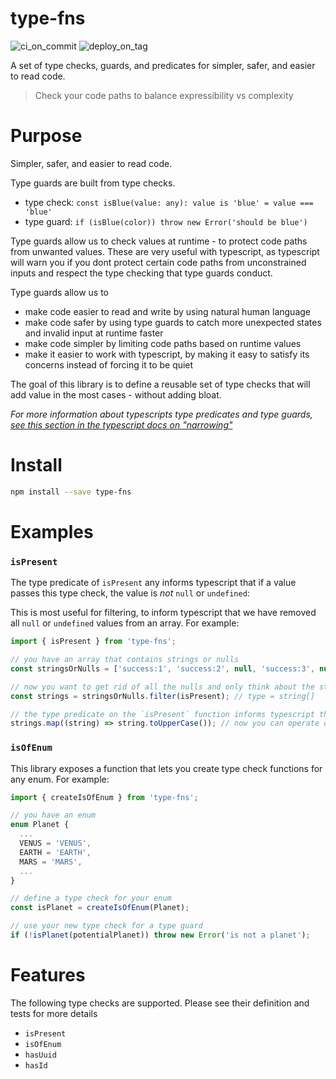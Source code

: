 # type-fns

![ci_on_commit](https://github.com/uladkasach/type-fns/workflows/ci_on_commit/badge.svg)
![deploy_on_tag](https://github.com/uladkasach/type-fns/workflows/deploy_on_tag/badge.svg)

A set of type checks, guards, and predicates for simpler, safer, and easier to read code.

> Check your code paths to balance expressibility vs complexity

# Purpose

Simpler, safer, and easier to read code.

Type guards are built from type checks.
- type check: `const isBlue(value: any): value is 'blue' = value === 'blue'`
- type guard: `if (isBlue(color)) throw new Error('should be blue')`

Type guards allow us to check values at runtime - to protect code paths from unwanted values. These are very useful with typescript, as typescript will warn you if you dont protect certain code paths from unconstrained inputs and respect the type checking that type guards conduct.

Type guards allow us to
  - make code easier to read and write by using natural human language
  - make code safer by using type guards to catch more unexpected states and invalid input at runtime faster
  - make code simpler by limiting code paths based on runtime values
  - make it easier to work with typescript, by making it easy to satisfy its concerns instead of forcing it to be quiet

The goal of this library is to define a reusable set of type checks that will add value in the most cases - without adding bloat.

_For more information about typescripts type predicates and type guards, [see this section in the typescript docs on "narrowing"](https://www.typescriptlang.org/docs/handbook/2/narrowing.html#using-type-predicates)_

# Install

```sh
npm install --save type-fns
```

# Examples

### `isPresent`

The type predicate of `isPresent` any informs typescript that if a value passes this type check, the value is _not_ `null` or `undefined`:

This is most useful for filtering, to inform typescript that we have removed all `null` or `undefined` values from an array. For example:
```ts
import { isPresent } from 'type-fns';

// you have an array that contains strings or nulls
const stringsOrNulls = ['success:1', 'success:2', null, 'success:3', null]; // type = `(string | null)[]`

// now you want to get rid of all the nulls and only think about the strings: use `isPresent`
const strings = stringsOrNulls.filter(isPresent); // type = string[]

// the type predicate on the `isPresent` function informs typescript that all of the nulls and undefineds have been removed
strings.map((string) => string.toUpperCase()); // now you can operate on the strings without typescript complaining!
```

### `isOfEnum`

This library exposes a function that lets you create type check functions for any enum. For example:
```ts
import { createIsOfEnum } from 'type-fns';

// you have an enum
enum Planet {
  ...
  VENUS = 'VENUS',
  EARTH = 'EARTH',
  MARS = 'MARS',
  ...
}

// define a type check for your enum
const isPlanet = createIsOfEnum(Planet);

// use your new type check for a type guard
if (!isPlanet(potentialPlanet)) throw new Error('is not a planet');
```

# Features

The following type checks are supported. Please see their definition and tests for more details

- `isPresent`
- `isOfEnum`
- `hasUuid`
- `hasId`
